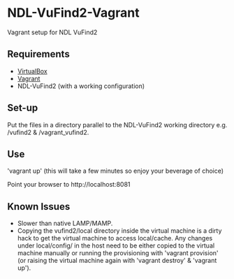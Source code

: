 # NDL-VuFind2-Vagrant
Vagrant setup for NDL VuFind2

Requirements
------------
- <a href="https://www.virtualbox.org">VirtualBox</a>
- <a href="https://www.vagrantup.com">Vagrant</a>
- NDL-VuFind2 (with a working configuration)

Set-up
------
Put the files in a directory parallel to the NDL-VuFind2 working directory e.g. <path-to>/vufind2 & <same-path-to>/vagrant_vufind2.

Use
---
'vagrant up' (this will take a few minutes so enjoy your beverage of choice)

Point your browser to http://localhost:8081

Known Issues
------------
- Slower than native LAMP/MAMP.
- Copying the vufind2/local directory inside the virtual machine is a dirty hack to get the virtual machine to access local/cache. Any changes under local/config/ in the host need to be either copied to the virtual machine manually or running the provisioning with 'vagrant provision' (or raising the virtual machine again with 'vagrant destroy' & 'vagrant up'). 
